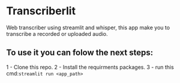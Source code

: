 # Transcriberlit
Web transcriber using streamlit and whisper, this app make you to transcribe a recorded or uploaded audio.

## To use it you can folow the next steps:
1 - Clone this repo.
2 - Install the requirments packages.
3 - run this cmd:`streamlit run <app_path>`
